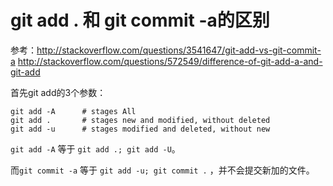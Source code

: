 
# git add . 和 git commit -a的区别

参考：<http://stackoverflow.com/questions/3541647/git-add-vs-git-commit-a>
<http://stackoverflow.com/questions/572549/difference-of-git-add-a-and-git-add>

首先git add的3个参数：

	git add -A 		# stages All
	git add . 		# stages new and modified, without deleted
	git add -u 		# stages modified and deleted, without new

`git add -A` 等于 `git add .; git add -U`。

而`git commit -a` 等于 `git add -u; git commit .` ，并不会提交新加的文件。
